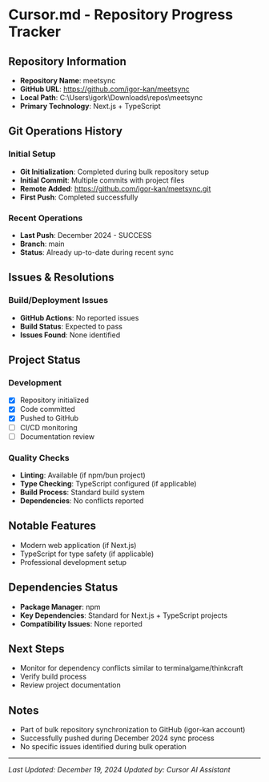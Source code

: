﻿# Cursor.md - Repository Progress Tracker

## Repository Information
- **Repository Name**: meetsync
- **GitHub URL**: https://github.com/igor-kan/meetsync
- **Local Path**: C:\Users\igork\Downloads\repos\meetsync
- **Primary Technology**: Next.js + TypeScript

## Git Operations History

### Initial Setup
- **Git Initialization**: Completed during bulk repository setup
- **Initial Commit**: Multiple commits with project files
- **Remote Added**: https://github.com/igor-kan/meetsync.git
- **First Push**: Completed successfully

### Recent Operations
- **Last Push**: December 2024 - SUCCESS
- **Branch**: main
- **Status**: Already up-to-date during recent sync

## Issues & Resolutions

### Build/Deployment Issues
- **GitHub Actions**: No reported issues
- **Build Status**: Expected to pass
- **Issues Found**: None identified

## Project Status

### Development
- [x] Repository initialized
- [x] Code committed
- [x] Pushed to GitHub
- [ ] CI/CD monitoring
- [ ] Documentation review

### Quality Checks
- **Linting**: Available (if npm/bun project)
- **Type Checking**: TypeScript configured (if applicable)
- **Build Process**: Standard build system
- **Dependencies**: No conflicts reported

## Notable Features
- Modern web application (if Next.js)
- TypeScript for type safety (if applicable)
- Professional development setup

## Dependencies Status
- **Package Manager**: npm
- **Key Dependencies**: Standard for Next.js + TypeScript projects
- **Compatibility Issues**: None reported

## Next Steps
- Monitor for dependency conflicts similar to terminalgame/thinkcraft
- Verify build process
- Review project documentation

## Notes
- Part of bulk repository synchronization to GitHub (igor-kan account)
- Successfully pushed during December 2024 sync process
- No specific issues identified during bulk operation

---
*Last Updated: December 19, 2024*
*Updated by: Cursor AI Assistant*
